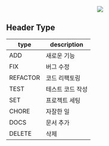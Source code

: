<div align=center>
  <image 
  src="https://github.com/ShinSeokki/.github/blob/main/%EC%8B%A0%EC%84%9D%EA%B8%B0%ED%94%84%EB%A1%9C%ED%95%84%EC%82%AC%EC%A7%84@4x.png?raw=true"></image>
</div>

## Header Type
|type|description|
|---|---|
|ADD|새로운 기능|
|FIX|버그 수정|
|REFACTOR|코드 리팩토링|
|TEST|테스트 코드 작성|
|SET|프로젝트 세팅|
|CHORE|자잘한 일|
|DOCS|문서 추가|
|DELETE|삭제|
